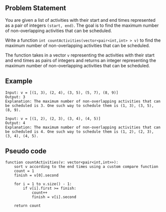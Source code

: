 ## Problem Statement
You are given a list of activities with their start and end times represented as a pair of integers `(start, end)`. The goal is to find the maximum number of non-overlapping activities that can be scheduled.

Write a function `int countActivities(vector<pair<int,int> > v)` to find the maximum number of non-overlapping activities that can be scheduled.

The function takes in a vector `v` representing the activities with their start and end times as pairs of integers and returns an integer representing the maximum number of non-overlapping activities that can be scheduled.

## Example
```plaintext
Input: v = [(1, 3), (2, 4), (3, 5), (5, 7), (8, 9)]
Output: 3
Explanation: The maximum number of non-overlapping activities that can be scheduled is 3. One such way to schedule them is (1, 3), (3, 5), (8, 9).

Input: v = [(1, 2), (2, 3), (3, 4), (4, 5)]
Output: 4
Explanation: The maximum number of non-overlapping activities that can be scheduled is 4. One such way to schedule them is (1, 2), (2, 3), (3, 4), (4, 5).
```

## Pseudo code
```
function countActivities(v: vector<pair<int,int>>):
    sort v according to the end times using a custom compare function
    count = 1
    finish = v[0].second

    for i = 1 to v.size() - 1:
        if v[i].first >= finish:
            count++
            finish = v[i].second

    return count
```